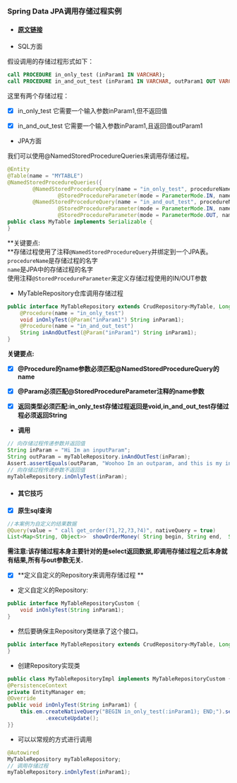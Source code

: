 ### Spring Data JPA调用存储过程实例

* #### [原文链接](https://blog.csdn.net/chszs/article/details/50127823)
* SQL方面

假设调用的存储过程形式如下：

```Sql
call PROCEDURE in_only_test (inParam1 IN VARCHAR);
call PROCEDURE in_and_out_test (inParam1 IN VARCHAR, outParam1 OUT VARCHAR);
```

这里有两个存储过程：

* [x] in\_only\_test           它需要一个输入参数inParam1,但不返回值

* [x] in\_and\_out\_test    它需要一个输入参数inParam1,且返回值outParam1

* JPA方面

我们可以使用@NamedStoredProcedureQueries来调用存储过程。

```java
@Entity
@Table(name = "MYTABLE")
@NamedStoredProcedureQueries({
        @NamedStoredProcedureQuery(name = "in_only_test", procedureName = "in_only_test", parameters = {
                @StoredProcedureParameter(mode = ParameterMode.IN, name = "inParam1", type = String.class) }),
        @NamedStoredProcedureQuery(name = "in_and_out_test", procedureName = "in_and_out_test", parameters = {
                @StoredProcedureParameter(mode = ParameterMode.IN, name = "inParam1", type = String.class),
                @StoredProcedureParameter(mode = ParameterMode.OUT, name = "outParam1", type = String.class) }) })
public class MyTable implements Serializable {
}
```

**关键要点:        
**存储过程使用了注释`@NamedStoredProcedureQuery`并绑定到一个JPA表。`procedureName`是存储过程的名字  
`name`是JPA中的存储过程的名字  
使用注释`@StoredProcedureParameter`来定义存储过程使用的IN/OUT参数

* MyTableRepository仓库调用存储过程

```java
public interface MyTableRepository extends CrudRepository<MyTable, Long> {
    @Procedure(name = "in_only_test")
    void inOnlyTest(@Param("inParam1") String inParam1);
    @Procedure(name = "in_and_out_test")
    String inAndOutTest(@Param("inParam1") String inParam1);
}
```

**关键要点:**

* [x] **@Procedure的name参数必须匹配@NamedStoredProcedureQuery的name**

* [x] **@Param必须匹配@StoredProcedureParameter注释的name参数**

* [x] **返回类型必须匹配:in\_only\_test存储过程返回是void,in\_and\_out\_test存储过程必须返回String**

* **调用**

```java
// 向存储过程传递参数并返回值
String inParam = "Hi Im an inputParam";
String outParam = myTableRepository.inAndOutTest(inParam);
Assert.assertEquals(outParam, "Woohoo Im an outparam, and this is my inparam Hi Im an inputParam");
// 向存储过程传递参数不返回值
myTableRepository.inOnlyTest(inParam);
```

* #### 其它技巧
* [x] **原生sql查询**

```java
//本案例为自定义的结果数据
@Query(value = " call get_order(?1,?2,?3,?4)", nativeQuery = true)
List<Map<String, Object>>  showOrderMoney( String begin, String end,  String sno, String country);
```

**需注意:该存储过程本身主要针对的是select返回数据,即调用存储过程之后本身就有结果,所有与out参数无关.**

* [x] **定义自定义的Repository来调用存储过程  **

* 定义自定义的Repository:

```java
public interface MyTableRepositoryCustom {
    void inOnlyTest(String inParam1);
}
```

* 然后要确保主Repository类继承了这个接口。

```java
public interface MyTableRepository extends CrudRepository<MyTable, Long>, MyTableRepositoryCustom {
}
```

* 创建Repository实现类

```java
public class MyTableRepositoryImpl implements MyTableRepositoryCustom {
@PersistenceContext
private EntityManager em;
@Override
public void inOnlyTest(String inParam1) {
    this.em.createNativeQuery("BEGIN in_only_test(:inParam1); END;").setParameter("inParam1", inParam1)
            .executeUpdate();
}}
```

* 可以以常规的方式进行调用

```java
@Autowired
MyTableRepository myTableRepository;
// 调用存储过程
myTableRepository.inOnlyTest(inParam1);
```



